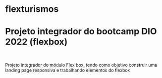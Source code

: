 # flexturismos
<h1>Projeto integrador do bootcamp DIO 2022 (flexbox)</h1>
<br>
<p> Projeto integrador do módulo Flex box, tendo como objetivo construir uma landing page responsiva e trabalhando elementos do flexbox</p>
  
